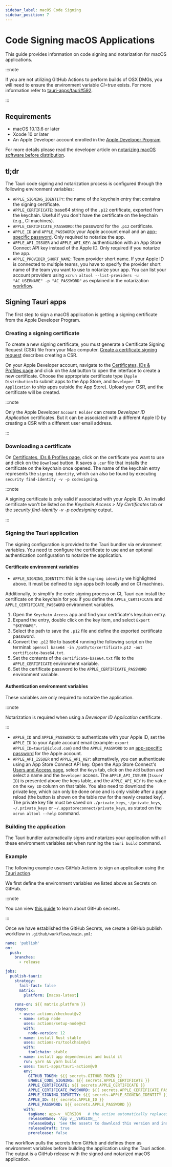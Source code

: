 ```yaml
---
sidebar_label: macOS Code Signing
sidebar_position: 7
---
```


# Code Signing macOS Applications

This guide provides information on code signing and notarization for macOS applications.

:::note

If you are not utilizing GitHub Actions to perform builds of OSX DMGs, you will need to ensure the environment variable <i>CI=true</i> exists. For more information refer to [tauri-apps/tauri#592].

:::

## Requirements

- macOS 10.13.6 or later
- Xcode 10 or later
- An Apple Developer account enrolled in the [Apple Developer Program]

For more details please read the developer article on [notarizing macOS software before distribution].

## tl;dr

The Tauri code signing and notarization process is configured through the following environment variables:

- `APPLE_SIGNING_IDENTITY`: the name of the keychain entry that contains the signing certificate.
- `APPLE_CERTIFICATE`: base64 string of the `.p12` certificate, exported from the keychain. Useful if you don't have the certificate on the keychain (e.g., CI machines).
- `APPLE_CERTIFICATE_PASSWORD`: the password for the `.p12` certificate.
- `APPLE_ID` and `APPLE_PASSWORD`: your Apple account email and an [app-specific password]. Only required to notarize the app.
- `APPLE_API_ISSUER` and `APPLE_API_KEY`: authentication with an App Store Connect API key instead of the Apple ID. Only required if you notarize the app.
- `APPLE_PROVIDER_SHORT_NAME`: Team provider short name. If your Apple ID is connected to multiple teams, you have to specify the provider short name of the team you want to use to notarize your app. You can list your account providers using `xcrun altool --list-providers -u "AC_USERNAME" -p "AC_PASSWORD"` as explained in the notarization [workflow](https://developer.apple.com/documentation/security/notarizing_macos_software_before_distribution/customizing_the_notarization_workflow).

## Signing Tauri apps

The first step to sign a macOS application is getting a signing certificate from the Apple Developer Program.

### Creating a signing certificate

To create a new signing certificate, you must generate a Certificate Signing Request (CSR) file from your Mac computer. [Create a certificate signing request] describes creating a CSR.

On your Apple Developer account, navigate to the [Certificates, IDs & Profiles page] and click on the `Add` button to open the interface to create a new certificate. Choose the appropriate certificate type (`Apple Distribution` to submit apps to the App Store, and `Developer ID Application` to ship apps outside the App Store). Upload your CSR, and the certificate will be created.

:::note

Only the Apple Developer `Account Holder` can create _Developer ID Application_ certificates. But it can be associated with a different Apple ID by creating a CSR with a different user email address.

:::

### Downloading a certificate

On [Certificates, IDs & Profiles page], click on the certificate you want to use and click on the `Download` button. It saves a `.cer` file that installs the certificate on the keychain once opened. The name of the keychain entry represents the `signing identity`, which can also be found by executing `security find-identity -v -p codesigning`.

:::note

A signing certificate is only valid if associated with your Apple ID. An invalid certificate won't be listed on the <i>Keychain Access > My Certificates</i> tab or the <i>security find-identity -v -p codesigning</i> output.

:::

### Signing the Tauri application

The signing configuration is provided to the Tauri bundler via environment variables. You need to configure the certificate to use and an optional authentication configuration to notarize the application.

#### Certificate environment variables

- `APPLE_SIGNING_IDENTITY`: this is the `signing identity` we highlighted above. It must be defined to sign apps both locally and on CI machines.

Additionally, to simplify the code signing process on CI, Tauri can install the certificate on the keychain for you if you define the `APPLE_CERTIFICATE` and `APPLE_CERTIFICATE_PASSWORD` environment variables.

1. Open the `Keychain Access` app and find your certificate's keychain entry.
2. Expand the entry, double click on the key item, and select `Export "$KEYNAME"`.
3. Select the path to save the `.p12` file and define the exported certificate password.
4. Convert the `.p12` file to base64 running the following script on the terminal: `openssl base64 -in /path/to/certificate.p12 -out certificate-base64.txt`.
5. Set the contents of the `certificate-base64.txt` file to the `APPLE_CERTIFICATE` environment variable.
6. Set the certificate password to the `APPLE_CERTIFICATE_PASSWORD` environment variable.

#### Authentication environment variables

These variables are only required to notarize the application.

:::note

Notarization is required when using a <i>Developer ID Application</i> certificate.

:::

- `APPLE_ID` and `APPLE_PASSWORD`: to authenticate with your Apple ID, set the `APPLE_ID` to your Apple account email (example: `export APPLE_ID=tauri@icloud.com`) and the `APPLE_PASSWORD` to an [app-specific password] for the Apple account.
- `APPLE_API_ISSUER` and `APPLE_API_KEY`: alternatively, you can authenticate using an App Store Connect API key. Open the App Store Connect's [Users and Access page], select the `Keys` tab, click on the `Add` button and select a name and the `Developer` access. The `APPLE_API_ISSUER` (`Issuer ID`) is presented above the keys table, and the `APPLE_API_KEY` is the value on the `Key ID` column on that table. You also need to download the private key, which can only be done once and is only visible after a page reload (the button is shown on the table row for the newly created key). The private key file must be saved on `./private_keys`, `~/private_keys`, `~/.private_keys` or `~/.appstoreconnect/private_keys`, as stated on the `xcrun altool --help` command.

### Building the application

The Tauri bundler automatically signs and notarizes your application with all these environment variables set when running the `tauri build` command.

### Example

The following example uses GitHub Actions to sign an application using the [Tauri action].

We first define the environment variables we listed above as Secrets on GitHub.

:::note

You can view <a href="https://docs.github.com/en/actions/reference/encrypted-secrets">this guide</a> to learn about GitHub secrets.

:::

Once we have established the GitHub Secrets, we create a GitHub publish workflow in `.github/workflows/main.yml`:

```yml
name: 'publish'
on:
  push:
    branches:
      - release

jobs:
  publish-tauri:
    strategy:
      fail-fast: false
      matrix:
        platform: [macos-latest]

    runs-on: ${{ matrix.platform }}
    steps:
      - uses: actions/checkout@v2
      - name: setup node
        uses: actions/setup-node@v2
        with:
          node-version: 12
      - name: install Rust stable
        uses: actions-rs/toolchain@v1
        with:
          toolchain: stable
      - name: install app dependencies and build it
        run: yarn && yarn build
      - uses: tauri-apps/tauri-action@v0
        env:
          GITHUB_TOKEN: ${{ secrets.GITHUB_TOKEN }}
          ENABLE_CODE_SIGNING: ${{ secrets.APPLE_CERTIFICATE }}
          APPLE_CERTIFICATE: ${{ secrets.APPLE_CERTIFICATE }}
          APPLE_CERTIFICATE_PASSWORD: ${{ secrets.APPLE_CERTIFICATE_PASSWORD }}
          APPLE_SIGNING_IDENTITY: ${{ secrets.APPLE_SIGNING_IDENTITY }}
          APPLE_ID: ${{ secrets.APPLE_ID }}
          APPLE_PASSWORD: ${{ secrets.APPLE_PASSWORD }}
        with:
          tagName: app-v__VERSION__ # the action automatically replaces \_\_VERSION\_\_ with the app version
          releaseName: 'App v__VERSION__'
          releaseBody: 'See the assets to download this version and install.'
          releaseDraft: true
          prerelease: false
```

The workflow pulls the secrets from GitHub and defines them as environment variables before building the application using the Tauri action. The output is a GitHub release with the signed and notarized macOS application.

[tauri-apps/tauri#592]: https://github.com/tauri-apps/tauri/issues/592
[apple developer program]: https://developer.apple.com/programs/
[notarizing macOS software before distribution]: https://developer.apple.com/documentation/security/notarizing_macos_software_before_distribution
[app-specific password]: https://support.apple.com/en-ca/HT204397
[create a certificate signing request]: https://help.apple.com/developer-account/#/devbfa00fef7
[certificates, ids & profiles page]: https://developer.apple.com/account/resources/certificates/list
[users and access page]: https://appstoreconnect.apple.com/access/users
[tauri action]: https://github.com/tauri-apps/tauri-action
